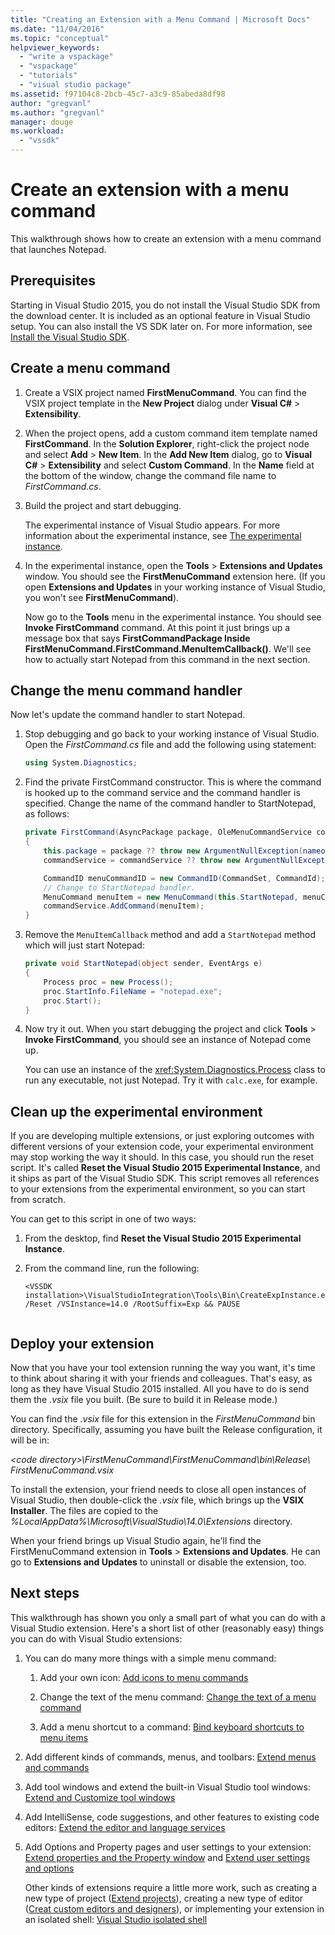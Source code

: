 ```yaml
---
title: "Creating an Extension with a Menu Command | Microsoft Docs"
ms.date: "11/04/2016"
ms.topic: "conceptual"
helpviewer_keywords: 
  - "write a vspackage"
  - "vspackage"
  - "tutorials"
  - "visual studio package"
ms.assetid: f97104c8-2bcb-45c7-a3c9-85abeda8df98
author: "gregvanl"
ms.author: "gregvanl"
manager: douge
ms.workload: 
  - "vssdk"
---
```

# Create an extension with a menu command
This walkthrough shows how to create an extension with a menu command that launches Notepad.  
  
## Prerequisites  
 Starting in Visual Studio 2015, you do not install the Visual Studio SDK from the download center. It is included as an optional feature in Visual Studio setup. You can also install the VS SDK later on. For more information, see [Install the Visual Studio SDK](../extensibility/installing-the-visual-studio-sdk.md).  
  
## Create a menu command  
  
1.  Create a VSIX project named **FirstMenuCommand**. You can find the VSIX project template in the **New Project** dialog under **Visual C#** > **Extensibility**.  
  
2.  When the project opens, add a custom command item template named **FirstCommand**. In the **Solution Explorer**, right-click the project node and select **Add** > **New Item**. In the **Add New Item** dialog, go to **Visual C#** > **Extensibility** and select **Custom Command**. In the **Name** field at the bottom of the window, change the command file name to *FirstCommand.cs*.  
  
3.  Build the project and start debugging.  
  
     The experimental instance of Visual Studio appears. For more information about the experimental instance, see [The experimental instance](../extensibility/the-experimental-instance.md).  
  
4.  In the experimental instance, open the  **Tools** > **Extensions and Updates** window. You should see the **FirstMenuCommand** extension here. (If you open **Extensions and Updates** in your working instance of Visual Studio, you won't see **FirstMenuCommand**).  
  
     Now go to the **Tools** menu in the experimental instance. You should see **Invoke FirstCommand** command. At this point it just brings up a message box that says **FirstCommandPackage Inside FirstMenuCommand.FirstCommand.MenuItemCallback()**. We'll see how to actually start Notepad from this command in the next section.  
  
## Change the menu command handler  
 Now let's update the command handler to start Notepad.  
  
1.  Stop debugging and go back to your working instance of Visual Studio. Open the *FirstCommand.cs* file and add the following using statement:  
  
    ```csharp  
    using System.Diagnostics;  
    ```  
  
2.  Find the private FirstCommand constructor. This is where the command is hooked up to the command service and the command handler is specified. Change the name of the command handler to StartNotepad, as follows:  
  
    ```csharp  
    private FirstCommand(AsyncPackage package, OleMenuCommandService commandService)  
    {  
        this.package = package ?? throw new ArgumentNullException(nameof(package));
        commandService = commandService ?? throw new ArgumentNullException(nameof(commandService));

        CommandID menuCommandID = new CommandID(CommandSet, CommandId);
        // Change to StartNotepad handler.
        MenuCommand menuItem = new MenuCommand(this.StartNotepad, menuCommandID);
        commandService.AddCommand(menuItem);
    }  
    ```  
  
3.  Remove the `MenuItemCallback` method and add a `StartNotepad` method which will just start Notepad:  
  
    ```csharp  
    private void StartNotepad(object sender, EventArgs e)  
    {  
        Process proc = new Process();  
        proc.StartInfo.FileName = "notepad.exe";  
        proc.Start();  
    }  
    ```  
  
4.  Now try it out. When you start debugging the project and click **Tools** > **Invoke FirstCommand**, you should see an instance of Notepad come up.  
  
     You can use an instance of the <xref:System.Diagnostics.Process> class to run any executable, not just Notepad. Try it with `calc.exe`, for example.  
  
## Clean up the experimental environment  
 If you are developing multiple extensions, or just exploring outcomes with different versions of your extension code, your experimental environment may stop working the way it should. In this case, you should run the reset script. It's called **Reset the Visual Studio 2015 Experimental Instance**, and it ships as part of the Visual Studio SDK. This script removes all references to your extensions from the experimental environment, so you can start from scratch.  
  
 You can get to this script in one of two ways:  
  
1.  From the desktop, find **Reset the Visual Studio 2015 Experimental Instance**.  
  
2.  From the command line, run the following:  
  
    ```  
    <VSSDK installation>\VisualStudioIntegration\Tools\Bin\CreateExpInstance.exe /Reset /VSInstance=14.0 /RootSuffix=Exp && PAUSE  
  
    ```  
  
## Deploy your extension  
 Now that you have your tool extension running the way you want, it's time to think about sharing it with your friends and colleagues. That's easy, as long as they have Visual Studio 2015 installed. All you have to do is send them the *.vsix* file you built. (Be sure to build it in Release mode.)  
  
 You can find the *.vsix* file for this extension in the *FirstMenuCommand* bin directory. Specifically, assuming you have built the Release configuration, it will be in:  
  
 *\<code directory>\FirstMenuCommand\FirstMenuCommand\bin\Release\ FirstMenuCommand.vsix*  
  
 To install the extension, your friend needs to close all open instances of Visual Studio, then double-click the *.vsix* file, which brings up the **VSIX Installer**. The files are copied to the *%LocalAppData%\Microsoft\VisualStudio\14.0\Extensions* directory.  
  
 When your friend brings up Visual Studio again, he'll find the FirstMenuCommand extension in **Tools** > **Extensions and Updates**. He can go to **Extensions and Updates** to uninstall or disable the extension, too.  
  
## Next steps  
 This walkthrough has shown you only a small part of what you can do with a Visual Studio extension. Here's a short list of other (reasonably easy) things you can do with Visual Studio extensions:  
  
1. You can do many more things with a simple menu command:  
  
   1.  Add your own icon: [Add icons to menu commands](../extensibility/adding-icons-to-menu-commands.md)  
  
   2.  Change the text of the menu command: [Change the text of a menu command](../extensibility/changing-the-text-of-a-menu-command.md)  
  
   3.  Add a menu shortcut to a command: [Bind keyboard shortcuts to menu items](../extensibility/binding-keyboard-shortcuts-to-menu-items.md)  
  
2. Add different kinds of commands, menus, and toolbars: [Extend menus and commands](../extensibility/extending-menus-and-commands.md)  
  
3. Add tool windows and extend the built-in Visual Studio tool windows: [Extend and Customize tool windows](../extensibility/extending-and-customizing-tool-windows.md)  
  
4. Add IntelliSense, code suggestions, and other features to existing code editors: [Extend the editor and language services](../extensibility/extending-the-editor-and-language-services.md)  
  
5. Add Options and Property pages and user settings to your extension: [Extend properties and the Property window](../extensibility/extending-properties-and-the-property-window.md) and [Extend user settings and options](../extensibility/extending-user-settings-and-options.md)  
  
   Other kinds of extensions require a little more work, such as creating a new type of project ([Extend projects](../extensibility/extending-projects.md)), creating a new type of editor ([Creat custom editors and designers](../extensibility/creating-custom-editors-and-designers.md)), or implementing your extension in an isolated shell: [Visual Studio isolated shell](/visualstudio/extensibility/shell/visual-studio-isolated-shell)
